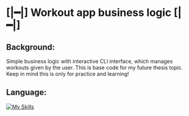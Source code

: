 # [|━|] Workout app business logic [|━|]
## Background: 
Simple business logic with interactive CLI interface, which manages workouts given by the user. This is base code for my future thesis topic. Keep in mind this is only for practice and learning!

## Language:
[![My Skills](https://skillicons.dev/icons?i=cs)](https://skillicons.dev)
